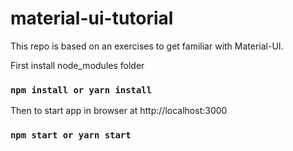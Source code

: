 # material-ui-tutorial

This repo is based on an exercises to get familiar with Material-UI.

First install node_modules folder
### `npm install or yarn install`

Then to start app in browser at http://localhost:3000
### `npm start or yarn start`
